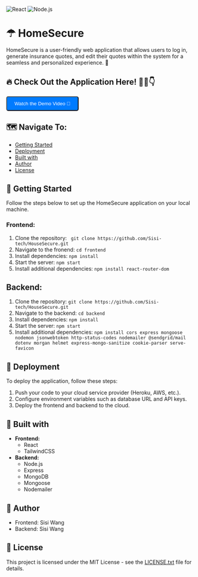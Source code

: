 
![React](https://upload.wikimedia.org/wikipedia/commons/a/a7/React-icon.svg)
![Node.js](https://upload.wikimedia.org/wikipedia/commons/d/d9/Node.js_logo_2015.svg)

# ☂ HomeSecure  

HomeSecure is a user-friendly web application that allows users to log in, generate insurance quotes, and edit their quotes within the system for a seamless and personalized experience. 🚀

## 🔥 Check Out the Application Here! 🚀💨👇
<div>
   <a href="URL_TO_YOUR_VIDEO" alt="video">
      <button style="background-color: #007bff; color: white; padding: 10px 20px; border-radius: 5px; cursor: pointer;">
         Watch the Demo Video 🎥
      </button>
   </a>
</div>

## 🗺️ Navigate To:
- [Getting Started](#getting-started)
- [Deployment](#deployment)
- [Built with](#built-with)
- [Author](#author)
- [License](#license)

## 🌼 Getting Started  
Follow the steps below to set up the HomeSecure application on your local machine.

### Frontend:
1. Clone the repository: ``` git clone https://github.com/Sisi-tech/HouseSecure.git```
2. Navigate to the fronend: ```cd frontend```
3. Install dependencies: ```npm install```
4. Start the server: ```npm start```
5. Install additional dependencies: ```npm install react-router-dom```
## Backend:
1. Clone the repository: ```git clone https://github.com/Sisi-tech/HouseSecure.git```
2. Navigate to the backend: ```cd backend```
3. Install dependencies: ```npm install```
4. Start the server: ```npm start```
5. Install additional dependencies: ```npm install cors express mongoose nodemon jsonwebtoken http-status-codes nodemailer @sendgrid/mail dotenv morgan helmet express-mongo-sanitize cookie-parser serve-favicon```
   
## 🚀 Deployment
To deploy the application, follow these steps:
  1. Push your code to your cloud service provider (Heroku, AWS, etc.).
  2. Configure environment variables such as database URL and API keys.
  3. Deploy the frontend and backend to the cloud.



## 🔨 Built with
- **Frontend:** 
   - <i class="fab fa-react"></i> React
   - <i class="fab fa-css3-alt"></i> TailwindCSS
- **Backend:**
   - <i class="fab fa-node"></i> Node.js
   - <i class="fas fa-cogs"></i> Express
   - <i class="fas fa-database"></i> MongoDB
   - <i class="fab fa-node-js"></i> Mongoose
   - <i class="fas fa-envelope"></i> Nodemailer

## 📜 Author
* Frontend: Sisi Wang
* Backend: Sisi Wang

## 📝 License
This project is licensed under the MIT License - see the [LICENSE.txt](LICENSE.txt) file for details.

  
 
